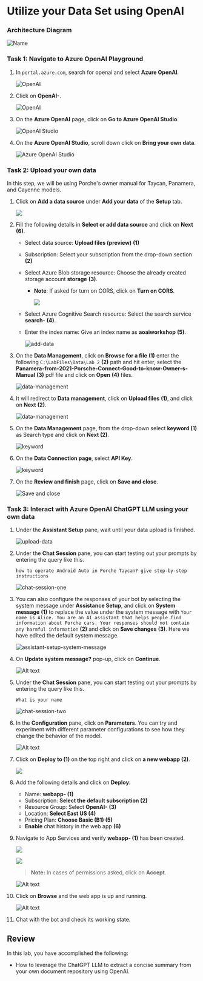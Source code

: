 # Utilize your Data Set using OpenAI

### Architecture Diagram

![Name](images/archi2.PNG)

### Task 1: Navigate to Azure OpenAI Playground

1. In `portal.azure.com`, search for openai and select **Azure OpenAI**.

   ![OpenAI](images/doc35.png)

2. Click on **OpenAI-<inject key="Deployment ID" enableCopy="false"/>**.

      ![OpenAI](images/doc36.png)

3. On the **Azure OpenAI** page, click on **Go to Azure OpenAI Studio**.

      ![OpenAI Studio](images/launch-openaist.png)

4. On the **Azure OpenAI Studio**, scroll down click on **Bring your own data**.

   ![Azure OpenAI Studio](images/bring-data.png)

### Task 2: Upload your own data

In this step, we will be using Porche's owner manual for Taycan, Panamera, and Cayenne models.

1. Click on **Add a data source** under **Add your data** of the **Setup** tab.

   ![](images/doc70.png)
   
1. Fill the following details in **Select or add data source** and click on **Next** **(6)**.
    
    - Select data source: **Upload files (preview)** **(1)**

    - Subscription: Select your subscription from the drop-down section **(2)**

    - Select Azure Blob storage resource: Choose the already created storage account **storage<inject key="Deployment ID">** **(3)**. 
      
      - **Note**: If asked for turn on CORS, click on **Turn on CORS**.

         ![](images/data-source.png)

    - Select Azure Cognitive Search resource: Select the search service **search-<inject key="Deployment ID">** **(4)**.

    - Enter the index name: Give an index name as **aoaiworkshop** **(5)**.

      ![add-data](images/uploadfiles.png) 

1. On the **Data Management**, click on **Browse for a file** **(1)** enter the following `C:\LabFiles\Data\Lab 2` **(2)** path and hit enter, select the **Panamera-from-2021-Porsche-Connect-Good-to-know-Owner-s-Manual** **(3)** pdf  file and click on **Open** **(4)** files.

   ![data-management](images/labfiles.png)

1. It will redirect to **Data management**, click on **Upload files** **(1)**, and click on **Next** **(2)**.

   ![data-management](images/data-management-upload.png)

1. On the **Data Management** page, from the drop-down select **keyword (1)** as Search type and click on **Next (2)**.

   ![keyword](images/uploadfiles1.png)

1. On the **Data Connection page**, select **API Key**.

   ![keyword](images/api.png)

1. On the **Review and finish** page, click on **Save and close**.

   ![Save and close](images/save-and-close.png)

### Task 3: Interact with Azure OpenAI ChatGPT LLM using your own data

1. Under the **Assistant Setup** pane, wait until your data upload is finished.

   ![upload-data](images/upload-data.png)

1. Under the **Chat Session** pane, you can start testing out your prompts by entering the query like this.

    ```
    how to operate Android Auto in Porche Taycan? give step-by-step instructions
    ```

      ![chat-session-one](images/screen.png)

1. You can also configure the responses of your bot by selecting the system message under **Assistance Setup**, and click on **System message** **(1)** to replace the value under the system message with `Your name is Alice. You are an AI assistant that helps people find information about Porche cars. Your responses should not contain any harmful information` **(2)** and click on **Save changes** **(3)**. Here we have edited the default system message.

   ![assistant-setup-system-message](images/applychnages.png)

1. On **Update system message?** pop-up, click on **Continue**.

   ![Alt text](images/continue.png)

1. Under the **Chat Session** pane, you can start testing out your prompts by entering the query like this.

    ```
    What is your name
    ```
   
   ![chat-session-two](images/recogniserlab1-2.png)

1. In the **Configuration** pane, click on **Parameters**. You can try and experiment with different parameter configurations to see how they change the behavior of the model.

    ![Alt text](images/parameters.png)

1. Click on **Deploy to (1)** on the top right and click on **a new webapp (2)**.

   ![](images/doc71.png)

1. Add the following details and click on **Deploy**:

   - Name: **webapp-<inject key="Deployment ID" enableCopy="false"/> (1)**
   - Subscription: **Select the default subscription (2)**
   - Resource Group: Select **OpenAI-<inject key="Deployment ID" enableCopy="false"/>** **(3)**
   - Location: **Select East US (4)**
   - Pricing Plan: **Choose Basic (B1) (5)**
   - **Enable** chat history in the web app **(6)**

1. Navigate to App Services and verify **webapp-<inject key="Deployment ID" enableCopy="false"/> (1)** has been created.

      ![](images/doc73.png)

      ![](images/doc74.png)
   
      > **Note:** In cases of permissions asked, click on **Accept**.

      ![Alt text](images/doc50.png)
      
1. Click on **Browse** and the web app is up and running.

    ![Alt text](images/doc51.png)

1. Chat with the bot and check its working state.
## Review

In this lab, you have accomplished the following:

* How to leverage the ChatGPT LLM to extract a concise summary from your own document repository using OpenAI.
